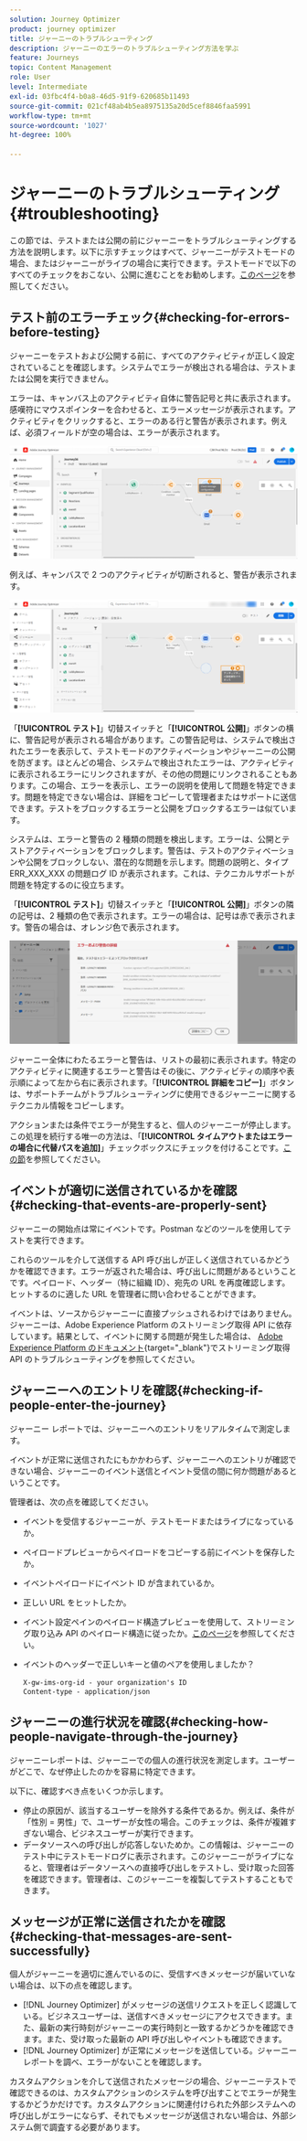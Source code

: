 ```yaml
---
solution: Journey Optimizer
product: journey optimizer
title: ジャーニーのトラブルシューティング
description: ジャーニーのエラーのトラブルシューティング方法を学ぶ
feature: Journeys
topic: Content Management
role: User
level: Intermediate
exl-id: 03fbc4f4-b0a8-46d5-91f9-620685b11493
source-git-commit: 021cf48ab4b5ea8975135a20d5cef8846faa5991
workflow-type: tm+mt
source-wordcount: '1027'
ht-degree: 100%

---
```


# ジャーニーのトラブルシューティング{#troubleshooting}

この節では、テストまたは公開の前にジャーニーをトラブルシューティングする方法を説明します。以下に示すチェックはすべて、ジャーニーがテストモードの場合、またはジャーニーがライブの場合に実行できます。テストモードで以下のすべてのチェックをおこない、公開に進むことをお勧めします。[このページ](../building-journeys/testing-the-journey.md)を参照してください。

## テスト前のエラーチェック{#checking-for-errors-before-testing}

ジャーニーをテストおよび公開する前に、すべてのアクティビティが正しく設定されていることを確認します。システムでエラーが検出される場合は、テストまたは公開を実行できません。

エラーは、キャンバス上のアクティビティ自体に警告記号と共に表示されます。感嘆符にマウスポインターを合わせると、エラーメッセージが表示されます。アクティビティをクリックすると、エラーのある行と警告が表示されます。例えば、必須フィールドが空の場合は、エラーが表示されます。

![](assets/journey63.png)

例えば、キャンバスで 2 つのアクティビティが切断されると、警告が表示されます。

![](assets/canvas-disconnected.png)

「**[!UICONTROL テスト]**」切替スイッチと「**[!UICONTROL 公開]**」ボタンの横に、警告記号が表示される場合があります。この警告記号は、システムで検出されたエラーを表示して、テストモードのアクティベーションやジャーニーの公開を防ぎます。ほとんどの場合、システムで検出されたエラーは、アクティビティに表示されるエラーにリンクされますが、その他の問題にリンクされることもあります。この場合、エラーを表示し、エラーの説明を使用して問題を特定できます。問題を特定できない場合は、詳細をコピーして管理者またはサポートに送信できます。テストをブロックするエラーと公開をブロックするエラーは似ています。

システムは、エラーと警告の 2 種類の問題を検出します。エラーは、公開とテストアクティベーションをブロックします。警告は、テストのアクティベーションや公開をブロックしない、潜在的な問題を示します。問題の説明と、タイプ ERR_XXX_XXX の問題ログ ID が表示されます。これは、テクニカルサポートが問題を特定するのに役立ちます。

「**[!UICONTROL テスト]**」切替スイッチと「**[!UICONTROL 公開]**」ボタンの隣の記号は、2 種類の色で表示されます。エラーの場合は、記号は赤で表示されます。警告の場合は、オレンジ色で表示されます。

![](assets/journey75.png)

ジャーニー全体にわたるエラーと警告は、リストの最初に表示されます。特定のアクティビティに関連するエラーと警告はその後に、アクティビティの順序や表示順によって左から右に表示されます。「**[!UICONTROL 詳細をコピー]**」ボタンは、サポートチームがトラブルシューティングに使用できるジャーニーに関するテクニカル情報をコピーします。

アクションまたは条件でエラーが発生すると、個人のジャーニーが停止します。この処理を続行する唯一の方法は、「**[!UICONTROL タイムアウトまたはエラーの場合に代替パスを追加]**」チェックボックスにチェックを付けることです。[この節](../building-journeys/using-the-journey-designer.md#paths)を参照してください。

## イベントが適切に送信されているかを確認{#checking-that-events-are-properly-sent}

ジャーニーの開始点は常にイベントです。Postman などのツールを使用してテストを実行できます。

これらのツールを介して送信する API 呼び出しが正しく送信されているかどうかを確認できます。エラーが返された場合は、呼び出しに問題があるということです。ペイロード、ヘッダー（特に組織 ID）、宛先の URL を再度確認します。ヒットするのに適した URL を管理者に問い合わせることができます。

イベントは、ソースからジャーニーに直接プッシュされるわけではありません。ジャーニーは、Adobe Experience Platform のストリーミング取得 API に依存しています。結果として、イベントに関する問題が発生した場合は、 [Adobe Experience Platform のドキュメント](https://experienceleague.adobe.com/docs/experience-platform/ingestion/streaming/troubleshooting.html?lang=ja){target=&quot;_blank&quot;}でストリーミング取得 API のトラブルシューティングを参照してください。

## ジャーニーへのエントリを確認{#checking-if-people-enter-the-journey}

ジャーニー レポートでは、ジャーニーへのエントリをリアルタイムで測定します。

イベントが正常に送信されたにもかかわらず、ジャーニーへのエントリが確認できない場合、ジャーニーのイベント送信とイベント受信の間に何か問題があるということです。

管理者は、次の点を確認してください。

* イベントを受信するジャーニーが、テストモードまたはライブになっているか。
* ペイロードプレビューからペイロードをコピーする前にイベントを保存したか。
* イベントペイロードにイベント ID が含まれているか。
* 正しい URL をヒットしたか。
* イベント設定ペインのペイロード構造プレビューを使用して、ストリーミング取り込み API のペイロード構造に従ったか。[このページ](../event/about-creating.md#preview-the-payload)を参照してください。
* イベントのヘッダーで正しいキーと値のペアを使用しましたか？

   ```
   X-gw-ims-org-id - your organization's ID
   Content-type - application/json
   ```

## ジャーニーの進行状況を確認{#checking-how-people-navigate-through-the-journey}

ジャーニーレポートは、ジャーニーでの個人の進行状況を測定します。ユーザーがどこで、なぜ停止したのかを容易に特定できます。

以下に、確認すべき点をいくつか示します。

* 停止の原因が、該当するユーザーを除外する条件であるか。例えば、条件が「性別 = 男性」で、ユーザーが女性の場合。このチェックは、条件が複雑すぎない場合、ビジネスユーザーが実行できます。
* データソースへの呼び出しが応答しないためか。この情報は、ジャーニーのテスト中にテストモードログに表示されます。このジャーニーがライブになると、管理者はデータソースへの直接呼び出しをテストし、受け取った回答を確認できます。管理者は、このジャーニーを複製してテストすることもできます。

## メッセージが正常に送信されたかを確認{#checking-that-messages-are-sent-successfully}

個人がジャーニーを適切に進んでいるのに、受信すべきメッセージが届いていない場合は、以下の点を確認します。

* [!DNL Journey Optimizer] がメッセージの送信リクエストを正しく認識している。ビジネスユーザーは、送信すべきメッセージにアクセスできます。また、最新の実行時刻がジャーニーの実行時刻と一致するかどうかを確認できます。また、受け取った最新の API 呼び出しやイベントも確認できます。
* [!DNL Journey Optimizer] が正常にメッセージを送信している。ジャーニーレポートを調べ、エラーがないことを確認します。

カスタムアクションを介して送信されたメッセージの場合、ジャーニーテストで確認できるのは、カスタムアクションのシステムを呼び出すことでエラーが発生するかどうかだけです。カスタムアクションに関連付けられた外部システムへの呼び出しがエラーにならず、それでもメッセージが送信されない場合は、外部システム側で調査する必要があります。
